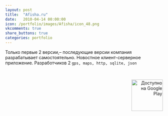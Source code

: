 ```yaml
---
layout: post
title:  "Afisha.ru"
date:   2010-04-14 00:00:00
icon: /portfolio/images/Afisha/icon_48.png
vkcomments: true
share_buttons: true
categories: portfolio
---
```


Только первые 2 версии,– последующие версии компания разрабатывает самостоятельно. Новостное клиент-серверное приложение. Разработчиков 2 `gps, maps, http, sqlite, json`

<p>
<div>
<a class="example-image-link" href="{{ site.baseurl }}/portfolio/images/Afisha/1.png" data-lightbox="example-set" data-title="Camly"><img class="example-image" src="{{ site.baseurl }}/portfolio/images/Afisha/thumb_1.png" alt=""/></a>
<a class="example-image-link" href="{{ site.baseurl }}/portfolio/images/Afisha/2.png" data-lightbox="example-set" data-title="Camly"><img class="example-image" src="{{ site.baseurl }}/portfolio/images/Afisha/thumb_2.png" alt=""/></a>
<a class="example-image-link" href="{{ site.baseurl }}/portfolio/images/Afisha/3.png" data-lightbox="example-set" data-title="Camly"><img class="example-image" src="{{ site.baseurl }}/portfolio/images/Afisha/thumb_3.png" alt=""/></a>
<a class="example-image-link" href="{{ site.baseurl }}/portfolio/images/Afisha/4.png" data-lightbox="example-set" data-title="Camly"><img class="example-image" src="{{ site.baseurl }}/portfolio/images/Afisha/thumb_4.png" alt=""/></a>
<a class="example-image-link" href="{{ site.baseurl }}/portfolio/images/Afisha/5.png" data-lightbox="example-set" data-title="Camly"><img class="example-image" src="{{ site.baseurl }}/portfolio/images/Afisha/thumb_5.png" alt=""/></a>
<a class="example-image-link" href="{{ site.baseurl }}/portfolio/images/Afisha/6.png" data-lightbox="example-set" data-title="Camly"><img class="example-image" src="{{ site.baseurl }}/portfolio/images/Afisha/thumb_6.png" alt=""/></a>
<a class="example-image-link" href="{{ site.baseurl }}/portfolio/images/Afisha/7.png" data-lightbox="example-set" data-title="Camly"><img class="example-image" src="{{ site.baseurl }}/portfolio/images/Afisha/thumb_7.png" alt=""/></a>
<a class="example-image-link" href="{{ site.baseurl }}/portfolio/images/Afisha/8.png" data-lightbox="example-set" data-title="Camly"><img class="example-image" src="{{ site.baseurl }}/portfolio/images/Afisha/thumb_8.png" alt=""/></a>
</div>
</p>

<p align="right">
<a href='https://play.google.com/store/apps/details?id=ru.afisha.android&utm_source=global_co&utm_medium=prtnr&utm_content=Mar2515&utm_campaign=PartBadge&pcampaignid=MKT-Other-global-all-co-prtnr-py-PartBadge-Mar2515-1'><img alt='Доступно на Google Play' src='https://play.google.com/intl/en_us/badges/images/generic/ru_badge_web_generic.png' width="100"/></a>
</p>

<!--more-->

